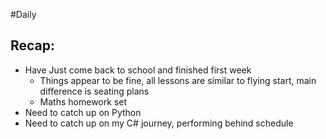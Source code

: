 #Daily 
## Recap: 
- Have Just come back to school and finished first week
    - Things appear to be fine, all lessons are similar to flying start, main difference is seating plans
    - Maths homework set 
- Need to catch up on Python 
- Need to catch up on my C# journey, performing behind schedule 
